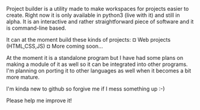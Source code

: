 Project builder is a utility made to make workspaces for projects easier to create. Right now it is only available in python3 (live with it) and still in alpha. It is an interactive and rather straightforward piece of software and it is command-line based.

It can at the moment build these kinds of projects:
¤ Web projects (HTML,CSS,JS)
¤ More coming soon...
 
At the moment it is a standalone program but I have had some plans on making a module of it as well so it can be integrated into other programs.
I'm planning on porting it to other languages as well when it becomes a bit more mature. 

I'm kinda new to github so forgive me if I mess something up :-)

Please help me improve it!
